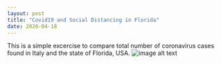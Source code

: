 ```yaml
---
layout: post
title: "Covid19 and Social Distancing in Florida"
date: 2020-04-18
---
```


This is a simple excercise to compare total number of coronavirus cases found in Italy and the state of Florida, USA.
<img src=“covid19.png”
srcset=“covid19.png”
alt="image alt text"/>

